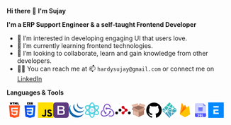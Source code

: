 **Hi there** 👋 **I'm Sujay**

**I'm a ERP Support Engineer & a self-taught Frontend Developer**

- 👀 I’m interested in developing engaging UI that users love.
- 🌱 I’m currently learning frontend technologies.
- 🔭 I’m looking to collaborate, learn and gain knowledge from other developers.
- 🚴‍♂️ You can reach me at 📫 `hardysujay@gmail.com` or connect me on [LinkedIn](https://linkedin.com/in/sujay-naik-064a50117)

**Languages & Tools**

<img align="left" alt="html" width="35px" src="/html.png" />
<img align="left" alt="css" width="35px" src="/css.png" />
<img align="left" alt="javascript" width="35px" src="/javascript.png" />
<img align="left" alt="bootstrap" width="35px" src="/bootstrap.png" />
<img align="left" alt="jquery" width="35px" src="/jquery.png" />
<img align="left" alt="react" width="35px" src="/react.png" />
<img align="left" alt="redux" width="35px" src="/redux.png" />
<img align="left" alt="react-router" width="35px" src="/react-router.png" />
<img align="left" alt="parcel" width="35px" src="/parcel.png" />
<img align="left" alt="github" width="35px" src="/github.png" />
<img align="left" alt="netlify" width="35px" src="/netlify.png" />
<img align="left" alt="firebase" width="35px" src="/firebase.png" />
<img align="left" alt="sql" width="35px" src="/sql.png" />
<img align="left" alt="erpnext" width="35px" src="/erpnext.png" />
